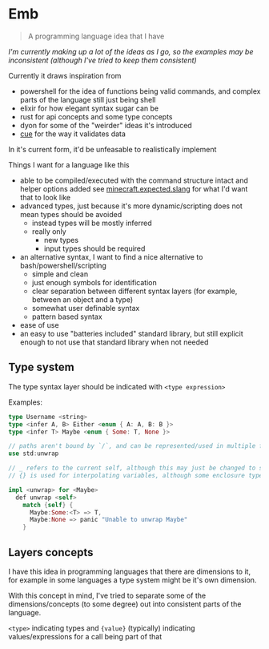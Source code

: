 # Emb

> A programming language idea that I have

_I'm currently making up a lot of the ideas as I go, so the examples may be inconsistent (although I've tried to keep them consistent)_

Currently it draws inspiration from

- powershell for the idea of functions being valid commands, and complex parts of the language still just being shell
- elixir for how elegant syntax sugar can be
- rust for api concepts and some type concepts
- dyon for some of the "weirder" ideas it's introduced
- [cue](https://cuelang.org/) for the way it validates data

In it's current form, it'd be unfeasable to realistically implement

Things I want for a language like this

- able to be compiled/executed with the command structure intact and helper options added
  see [minecraft.expected.slang](./examples/minecraft.expected.slang) for what I'd want that to look like
- advanced types, just because it's more dynamic/scripting does not mean types should be avoided
  - instead types will be mostly inferred
  - really only
    - new types
    - input types
      should be required
- an alternative syntax, I want to find a nice alternative to bash/powershell/scripting
  - simple and clean
  - just enough symbols for identification
  - clear separation between different syntax layers (for example, between an object and a type)
  - somewhat user definable syntax
  - pattern based syntax
- ease of use
- an easy to use "batteries included" standard library, but still explicit enough to not use that standard library when not needed

## Type system

The type syntax layer should be indicated with `<type expression>`

Examples:

```rs
type Username <string>
type <infer A, B> Either <enum { A: A, B: B }>
type <infer T> Maybe <enum { Some: T, None }>

// paths aren't bound by `/`, and can be represented/used in multiple forms
use std:unwrap

// _ refers to the current self, although this may just be changed to self in the future
// {} is used for interpolating variables, although some enclosure types are automatically interpolated like strings

impl <unwrap> for <Maybe>
  def unwrap <self>
    match {self} {
      Maybe:Some:<T> => T,
      Maybe:None => panic "Unable to unwrap Maybe"
    }
```

## Layers concepts

I have this idea in programming languages that there are dimensions to it, for example in some languages a type system might be it's own dimension.

With this concept in mind, I've tried to separate some of the dimensions/concepts (to some degree) out into consistent parts of the language.

`<type>` indicating types and `{value}` (typically) indicating values/expressions for a call being part of that